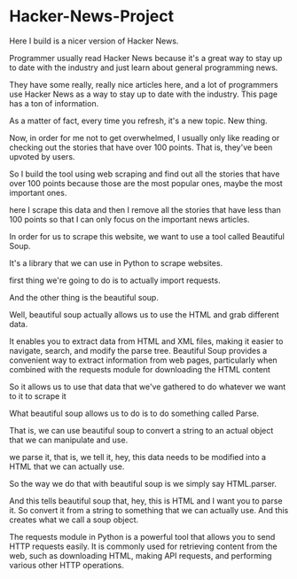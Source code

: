 # Hacker-News-Project

Here I build is a nicer version of Hacker News.

Programmer usually read Hacker News because it's a great way to stay up to date with the industry and just learn about general programming news.

They have some really, really nice articles here, and a lot of programmers use Hacker News as a way to stay up to date with the industry. This page has a ton of information.

As a matter of fact, every time you refresh, it's a new topic. New thing.

Now, in order for me not to get overwhelmed, I usually only like reading or checking out the stories that have over 100 points. That is, they've been upvoted by users.

So I build the tool using web scraping and find out all the stories that have over 100 points because those are the most popular ones, maybe the most important ones.

here I scrape this data and then I remove all the stories that have less than 100 points so that I can only focus on the important news articles.

In order for us to scrape this website, we want to use a tool called Beautiful Soup.

It's a library that we can use in Python to scrape websites.

first thing we're going to do is to actually import requests.

And the other thing is the beautiful soup.

Well, beautiful soup actually allows us to use the HTML and grab different data.

It enables you to extract data from HTML and XML files, making it easier to navigate, search, and modify the parse tree. Beautiful Soup provides a convenient way to extract information from web pages, particularly when combined with the requests module for downloading the HTML content

So it allows us to use that data that we've gathered to do whatever we want to it to scrape it

What beautiful soup allows us to do is to do something called Parse.

That is, we can use beautiful soup to convert a string to an actual object that we can manipulate and use.

we parse it, that is, we tell it, hey, this data needs to be modified into a HTML that we can actually use.

So the way we do that with beautiful soup is we simply say HTML.parser.

And this tells beautiful soup that, hey, this is HTML and I want you to parse it. So convert it from a string to something that we can actually use. And this creates what we call a soup object.

The requests module in Python is a powerful tool that allows you to send HTTP requests easily. It is commonly used for retrieving content from the web, such as downloading HTML, making API requests, and performing various other HTTP operations.
